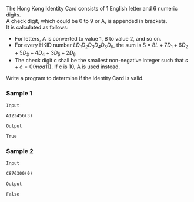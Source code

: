 The Hong Kong Identity Card consists of 1 English letter and 6 numeric digits.  
A check digit, which could be 0 to 9 or A, is appended in brackets.  
It is calculated as follows:
- For letters, A is converted to value 1, B to value 2, and so on.
- For every HKID number *LD<sub>1</sub>D<sub>2</sub>D<sub>3</sub>D<sub>4</sub>D<sub>5</sub>D<sub>6</sub>*, the sum is S = $8L + 7D_1 + 6D_2 + 5D_3 + 4D_4 + 3D_5 + 2D_6$
- The check digit c shall be the smallest non-negative integer such that $s+c = 0 (mod 11)$. If c is 10, A is used instead.  

Write a program to determine if the Identity Card is valid.

### Sample 1
`Input`
```
A123456(3)
```
`Output`
```
True
```

### Sample 2
`Input`
```
C876300(0)
```
`Output`
```
False
```
